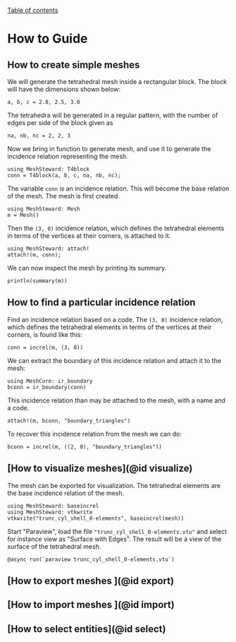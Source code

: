 [Table of contents](https://petrkryslucsd.github.io/MeshSteward.jl/latest/index.html)

# How to Guide

## How to create simple meshes 

We will generate the tetrahedral mesh inside a rectangular block.
The block will have the dimensions shown below:
```
a, b, c = 2.0, 2.5, 3.0
```
The tetrahedra will be generated in a regular pattern, with the number of
edges per side of the block given as
```
na, nb, nc = 2, 2, 3
```
Now we bring in function to generate mesh, and use it to generate the incidence relation representing the mesh.
```
using MeshSteward: T4block
conn = T4block(a, b, c, na, nb, nc);
```

The variable `conn` is an incidence relation. This will become the base
relation of the mesh. The mesh is first created.
```
using MeshSteward: Mesh
m = Mesh()
```
Then the ``(3, 0)`` incidence relation, which defines the tetrahedral elements in terms of the vertices at their corners, is attached to it.
```
using MeshSteward: attach!
attach!(m, conn);
```

We can now inspect the mesh by printing its summary.
```
println(summary(m))
```

## How to find a particular incidence relation

Find an incidence relation based on a code. 
The ``(3, 0)`` incidence relation, which defines the tetrahedral elements in terms of the vertices at their corners, is found like this:
```
conn = increl(m, (3, 0))
```

We can extract the boundary of this incidence relation and attach it to the mesh:
```
using MeshCore: ir_boundary
bconn = ir_boundary(conn)
```
This incidence relation than may be attached to the mesh, with a name and a code.
```
attach!(m, bconn, "boundary_triangles") 
```
To recover this incidence relation from the mesh we can do:
```
bconn = increl(m, ((2, 0), "boundary_triangles"))
```

## [How to visualize meshes](@id visualize)

The mesh can be exported for visualization. The tetrahedral elements are the
base incidence relation of the mesh.

```
using MeshSteward: baseincrel
using MeshSteward: vtkwrite
vtkwrite("trunc_cyl_shell_0-elements", baseincrel(mesh))
```

Start "Paraview", load the file `"trunc_cyl_shell_0-elements.vtu"` and
select for instance view as "Surface with Edges". The result will be a view
of the surface of the tetrahedral mesh.
```
@async run(`paraview trunc_cyl_shell_0-elements.vtu`)
```

## [How to export meshes ](@id export)
## [How to import meshes ](@id import)


## [How to select entities](@id select)

